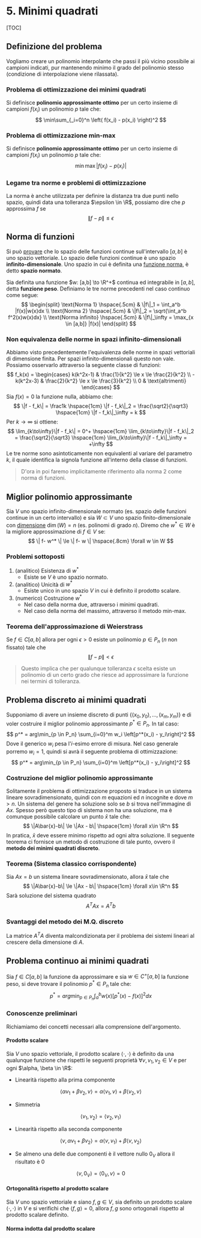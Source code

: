 # 5. Minimi quadrati

[TOC]

## Definizione del problema

Vogliamo creare un polinomio interpolante che passi il più vicino possibile ai campioni indicati, pur mantenendo minimo il grado del polinomio stesso (condizione di interpolazione viene rilassata). 



### Problema di ottimizzazione dei minimi quadrati

Si definisce **polinomio approssimante ottimo** per un certo insieme di campioni $f(x_i)$ un polinomio $p$ tale che: 
$$
\min\sum_{_i=0}^n \left( f(x_i) - p(x_i) \right)^2
$$


### Problema di ottimizzazione min-max

Si definisce **polinomio approssimante ottimo** per un certo insieme di campioni $f(x_i)$ un polinomio $p$ tale che: 
$$
\min \max|f(x_i) - p(x_i)|
$$


### Legame tra norme e problemi di ottimizzazione

La norma è anche utilizzata per definire la distanza tra due punti nello spazio, quindi data una tolleranza $\epsilon \in \R$, possiamo dire che $p$ approssima $f$ se 
$$
\|f - p\| \le \epsilon
$$


## Norma di funzioni

Si può [provare](https://www.youmath.it/forum/algebra-lineare/14867-spazio-vettoriale-delle-funzioni-continue.html) che lo spazio delle funzioni continue sull'intervallo $[a,b]$ è uno spazio vettoriale.  Lo spazio delle funzioni continue è uno spazio **infinito-dimensionale**.  Uno spazio in cui è definita una [funzione norma](https://it.wikipedia.org/wiki/Norma_(matematica)), è detto **spazio normato**. 

Sia definita una funzione $w: [a,b] \to \R^+$ continua ed integrabile in $[a,b]$, detta **funzione peso**. Definiamo le tre norme precedenti nel caso continuo come segue: 
$$
\begin{split}
\text{Norma 1} \hspace{.5cm} & \|f\|_1 = \int_a^b |f(x)|w(x)dx \\
\text{Norma 2} \hspace{.5cm} & \|f\|_2 = \sqrt{\int_a^b f^2(x)w(x)dx} \\
\text{Norma infinito} \hspace{.5cm} & \|f\|_\infty = \max_{x \in [a,b]} |f(x)|
\end{split}
$$


### Non equivalenza delle norme in spazi infinito-dimensionali

Abbiamo visto precedentemente l'equivalenza delle norme in spazi vettoriali di dimensione finita. Per spazi infinito-dimensionali questo non vale. Possiamo osservarlo attraverso la seguente classe di funzioni:
$$
f_k(x) = \begin{cases}
k(k^2x-1)  &  \frac{1}{k^2} \le x \le \frac{2}{k^2} \\
-k(k^2x-3) &  \frac{2}{k^2} \le x \le \frac{3}{k^2} \\
0 & \text{altrimenti}
\end{cases}
$$
Sia $f(x)=0$ la funzione nulla, abbiamo che: 
$$
\|f - f_k\| = \frac1k \hspace{1cm}
\|f - f_k\|_2 = \frac{\sqrt2}{\sqrt3} \hspace{1cm}
\|f - f_k\|_\infty = k
$$
Per $k\to \infty$ si ottiene: 
$$
\lim_{k\to\infty}\|f - f_k\| = 0^+ \hspace{1cm}
\lim_{k\to\infty}\|f - f_k\|_2 = \frac{\sqrt2}{\sqrt3} \hspace{1cm}
\lim_{k\to\infty}\|f - f_k\|_\infty = +\infty
$$
Le tre norme sono asintoticamente non equivalenti al variare del parametro $k$, il quale identifica la signola funzione all'interno della classe di funzioni. 



> D'ora in poi faremo implicitamente riferimento alla norma 2 come norma di funzioni. 



## Miglior polinomio approssimante

Sia $V$ uno spazio infinito-dimensionale normato (es. spazio delle funzioni continue in un certo intervallo) e sia $W \subset V$ uno spazio finito-dimensionale con [dimensione](https://www.youmath.it/domande-a-risposte/view/6294-dimensione-spazio-vettoriale.html) $\dim(W)=n$ (es. polinomi di grado $n$).  Diremo che $w^* \in W$ è la migliore approssimazione di $f \in V$ se: 
$$
\| f- w^* \| \le \| f- w \| \hspace{.8cm} \forall w \in W
$$

### Problemi sottoposti

1. (analitico) Esistenza di $w^*$
   - Esiste se $V$ è uno spazio normato.
2. (analitico) Unicità di $w^*$
   - Esiste unico in uno spazio $V$ in cui è definito il prodotto scalare.
3. (numerico) Costruzione $w^*$
   - Nel caso della norma due, attraverso i minimi quadrati.
   - Nel caso della norma del massimo, attraverso il metodo min-max.



 ### Teorema dell'approssimazione di Weierstrass

Se $f \in C[a,b]$ allora per ogni $\epsilon >0$ esiste un polinomio $p \in P_n$ ($n$ non fissato) tale che
$$
\|f-p\|< \epsilon
$$

> Questo implica che per qualunque tolleranza $\epsilon$ scelta esiste un polinomio di un certo grado che riesce ad approssimare la funzione nei termini di tolleranza. 



## Problema discreto ai minimi quadrati

Supponiamo di avere un insieme discreto di punti $\{(x_0, y_0), \dots, (x_m, y_m) \}$ e di voler costruire il miglior polinomio approssimante $p^* \in P_n$. In tal caso: 
$$
p^* = arg\min_{p \in P_n} \sum_{i=0}^m w_i \left[p^*(x_i) - y_i\right]^2
$$
Dove il generico $w_i$ pesa l'$i$-esimo errore di misura. Nel caso generale porremo $w_i=1$, quindi si avrà il seguente problema di ottimizzazione: 
$$
p^* = arg\min_{p \in P_n} \sum_{i=0}^m \left[p^*(x_i) - y_i\right]^2
$$

### Costruzione del miglior polinomio approssimante

Solitamente il problema di ottimizzazione proposto si traduce in un sistema lineare sovradimensionato, quindi con $m$ equazioni ed $n$ incognite e dove $m > n$. Un sistema del genere ha soluzione solo se $b$ si trova nell'immagine di $Ax$. Spesso però questo tipo di sistema non ha una soluzione, ma è comunque  possibile calcolare un punto $\bar x$ tale che: 
$$
\|A\bar{x}-b\| \le \|Ax - b\| \hspace{1cm} \forall x\in \R^n
$$
In pratica, $\bar x$ deve essere minimo rispetto ad ogni altra soluzione. Il seguente teorema ci fornisce un metodo di costruzione di tale punto, ovvero il **metodo dei minimi quadrati discreto**.



### Teorema (Sistema classico corrispondente)

Sia $Ax=b$ un sistema lineare sovradimensionato, allora $\bar x$ tale che 
$$
\|A\bar{x}-b\| \le \|Ax - b\| \hspace{1cm} \forall x\in \R^n
$$
Sarà soluzione del sistema quadrato
$$
A^TA x = A^T b
$$

### Svantaggi del metodo dei M.Q. discreto

La matrice $A^TA$ diventa malcondizionata per il problema dei sistemi lineari al crescere della dimensione di $A$. 



## Problema continuo ai minimi quadrati

Sia $f \in C[a,b]$ la funzione da approssimare e sia $w \in C^+[a,b]$ la funzione peso, si deve trovare il polinomio $p^* \in P_n$ tale che: 
$$
p^* = arg\min_{p \in P_n}\int_a^b w(x) \left[p^*(x) - f(x)\right]^2dx
$$


### Conoscenze preliminari

Richiamiamo dei concetti necessari alla comprensione dell'argomento. 



#### Prodotto scalare

Sia $V$ uno spazio vettoriale, il prodotto scalare $\langle \cdot, \cdot \rangle$ è definito da una qualunque funzione che  rispetti le seguenti proprietà $\forall v, v_1, v_2 \in V$ e per ogni $\alpha, \beta \in \R$: 

* Linearità rispetto alla prima componente

$$
\langle \alpha v_1 + \beta v_2, v\rangle =
\alpha\langle v_1, v \rangle + \beta\langle v_2, v \rangle
$$

* Simmetria 

$$
\langle v_1, v_2 \rangle = \langle v_2, v_1 \rangle 
$$

* Linearità rispetto alla seconda componente

$$
\langle v, \alpha v_1 + \beta v_2\rangle =
\alpha\langle v, v_1 \rangle + \beta\langle v, v_2 \rangle
$$

* Se almeno una delle due componenti è il vettore nullo $0_V$ allora il risultato è 0

$$
\langle v, 0_V\rangle = \langle 0_V, v \rangle = 0
$$



#### Ortogonalità rispetto al prodotto scalare

Sia $V$ uno spazio vettoriale e siano $f,g \in V$, sia definito un prodotto scalare $\langle \cdot, \cdot \rangle$ in $V$ e si verifichi che $\langle f, g\rangle =0$, allora $f,g$ sono ortogonali rispetto al prodotto scalare definito. 



#### Norma indotta dal prodotto scalare

